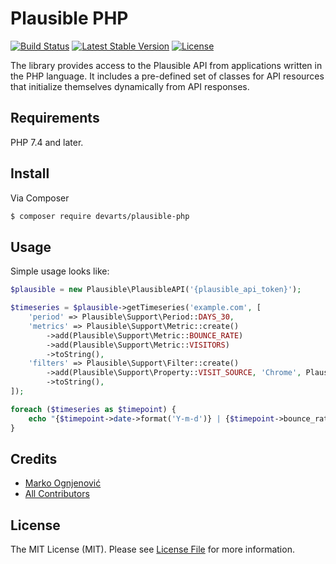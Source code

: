 # Plausible PHP

[![Build Status](https://github.com/devarts/plausible-php/actions/workflows/ci.yml/badge.svg?branch=master)](https://github.com/devarts/plausible-php/actions?query=branch%3Amaster)
[![Latest Stable Version](https://poser.pugx.org/devarts/plausible-php/v/stable.svg)](https://packagist.org/packages/devarts/plausible-php)
[![License](https://poser.pugx.org/devarts/plausible-php/license.svg)](https://packagist.org/packages/devarts/plausible-php)

The library provides access to the Plausible API from applications written in the PHP language. 
It includes a pre-defined set of classes for API resources that initialize themselves dynamically from API responses.

## Requirements

PHP 7.4 and later.

## Install

Via Composer

``` bash
$ composer require devarts/plausible-php
```

## Usage

Simple usage looks like:

``` php
$plausible = new Plausible\PlausibleAPI('{plausible_api_token}');

$timeseries = $plausible->getTimeseries('example.com', [
    'period' => Plausible\Support\Period::DAYS_30,
    'metrics' => Plausible\Support\Metric::create()
        ->add(Plausible\Support\Metric::BOUNCE_RATE)
        ->add(Plausible\Support\Metric::VISITORS)
        ->toString(),
    'filters' => Plausible\Support\Filter::create()
        ->add(Plausible\Support\Property::VISIT_SOURCE, 'Chrome', Plausible\Support\Filter::NOT_EQUAL)
        ->toString(),
]);

foreach ($timeseries as $timepoint) {
    echo "{$timepoint->date->format('Y-m-d')} | {$timepoint->bounce_rate} | {$timepoint->visitors}";
}
```

## Credits

- [Marko Ognjenović](https://github.com/devarts)
- [All Contributors](https://github.com/devarts/plausible-php/contributors)

## License

The MIT License (MIT). Please see [License File](LICENSE.md) for more information.
